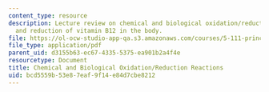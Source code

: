 ```yaml
---
content_type: resource
description: Lecture review on chemical and biological oxidation/reduction reactions,
  and reduction of vitamin B12 in the body.
file: https://ol-ocw-studio-app-qa.s3.amazonaws.com/courses/5-111-principles-of-chemical-science-fall-2008/bcd5559b53e87eaf9f14e84d7cbe8212_bioex_lect26.pdf
file_type: application/pdf
parent_uid: d3155b63-ec67-4335-5375-ea901b2a4f4e
resourcetype: Document
title: Chemical and Biological Oxidation/Reduction Reactions
uid: bcd5559b-53e8-7eaf-9f14-e84d7cbe8212
---
```

